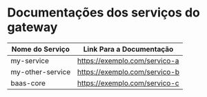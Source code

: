 # Documentações dos serviços do gateway

| Nome do Serviço  | Link Para a Documentação      |
|------------------|-------------------------------|
| my-service       | https://exemplo.com/servico-a |
| my-other-service | https://exemplo.com/servico-b |
| baas-core        | https://exemplo.com/servico-c |